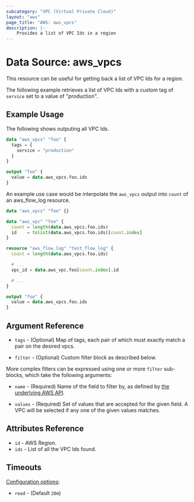 ```yaml
---
subcategory: "VPC (Virtual Private Cloud)"
layout: "aws"
page_title: "AWS: aws_vpcs"
description: |-
    Provides a list of VPC Ids in a region
---
```


# Data Source: aws_vpcs

This resource can be useful for getting back a list of VPC Ids for a region.

The following example retrieves a list of VPC Ids with a custom tag of `service` set to a value of "production".

## Example Usage

The following shows outputing all VPC Ids.

```terraform
data "aws_vpcs" "foo" {
  tags = {
    service = "production"
  }
}

output "foo" {
  value = data.aws_vpcs.foo.ids
}
```

An example use case would be interpolate the `aws_vpcs` output into `count` of an aws_flow_log resource.

```terraform
data "aws_vpcs" "foo" {}

data "aws_vpc" "foo" {
  count = length(data.aws_vpcs.foo.ids)
  id    = tolist(data.aws_vpcs.foo.ids)[count.index]
}

resource "aws_flow_log" "test_flow_log" {
  count = length(data.aws_vpcs.foo.ids)

  # ...
  vpc_id = data.aws_vpc.foo[count.index].id

  # ...
}

output "foo" {
  value = data.aws_vpcs.foo.ids
}
```

## Argument Reference

* `tags` - (Optional) Map of tags, each pair of which must exactly match
  a pair on the desired vpcs.

* `filter` - (Optional) Custom filter block as described below.

More complex filters can be expressed using one or more `filter` sub-blocks,
which take the following arguments:

* `name` - (Required) Name of the field to filter by, as defined by
  [the underlying AWS API](http://docs.aws.amazon.com/AWSEC2/latest/APIReference/API_DescribeVpcs.html).

* `values` - (Required) Set of values that are accepted for the given field.
  A VPC will be selected if any one of the given values matches.

## Attributes Reference

* `id` - AWS Region.
* `ids` - List of all the VPC Ids found.

## Timeouts

[Configuration options](https://www.terraform.io/docs/configuration/blocks/resources/syntax.html#operation-timeouts):

- `read` - (Default `20m`)
